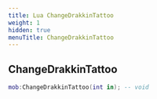 ```yaml
---
title: Lua ChangeDrakkinTattoo
weight: 1
hidden: true
menuTitle: ChangeDrakkinTattoo
---
```

## ChangeDrakkinTattoo
```lua
mob:ChangeDrakkinTattoo(int in); -- void
```